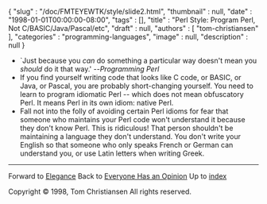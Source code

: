 {
   "slug" : "/doc/FMTEYEWTK/style/slide2.html",
   "thumbnail" : null,
   "date" : "1998-01-01T00:00:00-08:00",
   "tags" : [],
   "title" : "Perl Style: Program Perl, Not C/BASIC/Java/Pascal/etc",
   "draft" : null,
   "authors" : [
      "tom-christiansen"
   ],
   "categories" : "programming-languages",
   "image" : null,
   "description" : null
}


-   \`Just because you *can* do something a particular way doesn't mean you *should* do it that way.' --*Programming Perl*
-   If you find yourself writing code that looks like C code, or BASIC, or Java, or Pascal, you are probably short-changing yourself. You need to learn to program idiomatic Perl -- which does not mean obfuscatory Perl. It means Perl in its own idiom: native Perl.
-   Fall not into the folly of avoiding certain Perl idioms for fear that someone who maintains your Perl code won't understand it because they don't know Perl. This is ridiculous! That person shouldn't be maintaining a language they don't understand. You don't write your English so that someone who only speaks French or German can understand you, or use Latin letters when writing Greek.

------------------------------------------------------------------------

Forward to [Elegance](/doc/FMTEYEWTK/style/slide3.html)
Back to [Everyone Has an Opinion](/doc/FMTEYEWTK/style/slide1.html)
Up to [index](/doc/FMTEYEWTK/style/slide-index.html)

Copyright © 1998, Tom Christiansen
All rights reserved.
